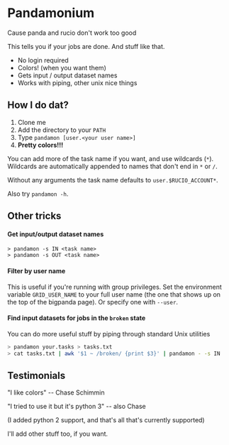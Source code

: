 Pandamonium
===========

Cause panda and rucio don't work too good

This tells you if your jobs are done. And stuff like that.

 - No login required
 - Colors! (when you want them)
 - Gets input / output dataset names
 - Works with piping, other unix nice things

How I do dat?
-------------

 1. Clone me
 2. Add the directory to your `PATH`
 3. Type `pandamon [user.<your user name>]`
 4. **Pretty colors!!!**

You can add more of the task name if you want, and use wildcards
(`*`). Wildcards are automatically appended to names that don't end in
`*` or `/`.

Without any arguments the task name defaults to `user.$RUCIO_ACCOUNT*`.

Also try `pandamon -h`.

Other tricks
------------

#### Get input/output dataset names ####

```
> pandamon -s IN <task name>
> pandamon -s OUT <task name>
```

#### Filter by user name ####

This is useful if you're running with group privileges. Set the
environment variable `GRID_USER_NAME` to your full user name (the one
that shows up on the top of the bigpanda page). Or specify one with
`--user`.

#### Find input datasets for jobs in the `broken` state ####

You can do more useful stuff by piping through standard Unix utilities

```sh
> pandamon your.tasks > tasks.txt
> cat tasks.txt | awk '$1 ~ /broken/ {print $3}' | pandamon - -s IN
```

Testimonials
------------

"I like colors" -- Chase Schimmin

"I tried to use it but it's python 3" -- also Chase

(I added python 2 support, and that's all that's currently supported)

I'll add other stuff too, if you want.
